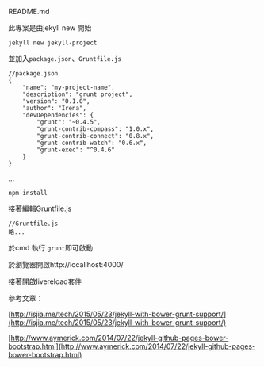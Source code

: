 README.md

此專案是由jekyll new 開始

    jekyll new jekyll-project

並加入`package.json`、`Gruntfile.js`

    //package.json
    {
        "name": "my-project-name",
        "description": "grunt project",
        "version": "0.1.0",
        "author": "Irena",
        "devDependencies": {
            "grunt": "~0.4.5",
            "grunt-contrib-compass": "1.0.x",
            "grunt-contrib-connect": "0.8.x",
            "grunt-contrib-watch": "0.6.x",
            "grunt-exec": "^0.4.6"
        }
    }

...

    npm install

接著編輯Gruntfile.js

    //Gruntfile.js
    略...


於cmd 執行 `grunt`即可啟動

於瀏覽器開啟http://locallhost:4000/

接著開啟livereload套件


參考文章：

[http://isjia.me/tech/2015/05/23/jekyll-with-bower-grunt-support/](http://isjia.me/tech/2015/05/23/jekyll-with-bower-grunt-support/)

[http://www.aymerick.com/2014/07/22/jekyll-github-pages-bower-bootstrap.html](http://www.aymerick.com/2014/07/22/jekyll-github-pages-bower-bootstrap.html)